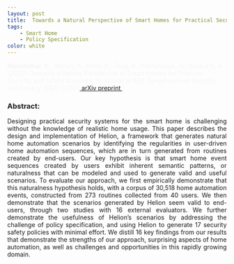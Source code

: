 ```yaml
---
layout: post
title:  Towards a Natural Perspective of Smart Homes for Practical Security and Safety Analyses.
tags:
    - Smart Home
    - Policy Specification
color: white
---
```

<p style="color:#f5f5f5">
<b>Manandhar, S. </b>, Moran, K., Kafle, K., Tang, R., Poshyvanyk, D., Nadkarni, A. (2020). Towards a Natural Perspective of Smart Homes for Practical Security and Safety Analyses, To appear in IEEE Symposium on Security and Privacy (S&P) 2020  [<a href= "https://arxiv.org/pdf/1907.00124.pdf"> arXiv preprint </a> ] 
</p>
<!--more-->
<p style="color:#f5f5f5">
<h3> Abstract: </h3>
<div style="text-align: justify">
Designing practical security systems for the smart home is challenging without the knowledge of realistic home usage. This paper describes the design and implementation of Helion, a framework that generates natural home automation scenarios by identifying the regularities in user-driven home automation sequences, which are in turn generated from routines created by end-users. Our key hypothesis is that smart home event sequences created by users exhibit inherent semantic patterns, or naturalness that can be modeled and used to generate valid and useful scenarios. To evaluate our approach, we first empirically demonstrate that this naturalness hypothesis holds, with a corpus of 30,518 home automation events, constructed from 273 routines collected from 40 users. We then demonstrate that the scenarios generated by Helion seem valid to end-users, through two studies with 16 external evaluators. We further demonstrate the usefulness of Helion’s scenarios by addressing the challenge of policy specification, and using Helion to generate 17 security safety policies with minimal effort. We distill 16 key findings from our results that demonstrate the strengths of our approach, surprising aspects of home automation, as well as challenges and opportunities in this rapidly growing domain.
</div>
</p>

<!-- 
## Features

- Full-text search with [simple-jekyll-search](https://github.com/christian-fei/Simple-Jekyll-Search)
- Paginated home page
- Support for featured post images (appears on cards in previews)
- Threaded comments with Disqus
- Google Analytics integration

## Installation instructions

(Instructions are based off of those for the [Polymer Starter Kit](https://github.com/PolymerElements/polymer-starter-kit).)

- Clone this repository or download it as a .zip file and unzip.
- Install jekyll (and any other Ruby gems) with `bundle install`. (Prerequisite: must have Ruby installed. You may also have to install bundler with `gem install bundler`.)
- From the project root folder, run `npm install -g gulp bower && npm install && bower install`. (See the [Polymer Starter Kit installation instructions](https://github.com/PolymerElements/polymer-starter-kit#install-dependencies) for more details or troubleshooting.)

## Structure

- `app/`: All Jekyll content is here. (This is where all the editing happens)
  - `bower_components`: Content installed via bower ends up here
  - `elements/`: Custom web components using Polymer
  - `images/`: User images
  - 'media/': Other user content (PDFs, videos, etc.) for final product
  - `scripts/`: Javascript files
  - `styles/`: Custom CSS
- `dist/`: Built output from Gulp. (Use to publish static content)
- `node_modules`: Content installed via npm goes here

## Deployment

### Serve/watch

`gulp serve`: Starts a jekyll serve process on the default port (4000 or whatever is specified in `_config.yml`).

`gulp serve --port 6666`: Start serving on port `6666`

`gulp serve:dist`: Build as below, and serve the result from the `dist/` directory. (Useful for testing changes to the gulpfile.)

### Build and vulcanize

`gulp`: Builds the files with jekyll, vulcanizes, minimizes, and puts the result in the `dist/` directory. (This can be slow.)

## Deploy

`gulp deploy-gh-pages`: Deploy the current build to the gh-pages branch of your repository.

`gulp build-deploy-gh-pages`: Rebuild and then deploy. (Equivalent to `gulp && gulp deploy-gh-pages`)

## Future Improvements:

- Improve gulp build
    - Minimize JS, CSS, HTML
- Search
    - Ripple effect in search results on click (needs set height)
    - Escape toggles search show
    - arrow keys/tab moves focus on search results
    - better animation for search bar leaving/entering
- Navigation drawer
    - Change hover effect on drawer items (see Google Music)
    - Make selected/active items in drawer colored
- Page transition animations
- Give option of setting card-colorbar color
- Add ripple effect to nav drawer menu items
- Pagination:
    - Maybe replace with actual buttons
    - hover effects like buttons?
    - Handle if it gets too wide for screen? (limit number of page links)
- Tags
    - Show tags with posts
    - Allow filtering by tag
- Add material box or lightbox for images
- Add 'source' option for YAML frontmatter
- increase spacing between list items
- Fix things like header-panel to utilize updates to polymer paper elements

### Known issues

- JS and HTML aren't minimized
- Too much space on cards between end of excerpt and read more button
 -->
